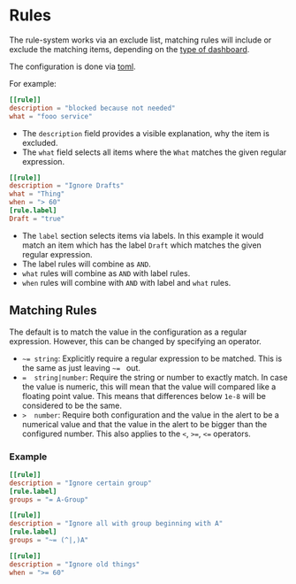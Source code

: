 # Rules

The rule-system works via an exclude list, matching rules will include or
exclude the matching items, depending on the
[type of dashboard](dashboards.md#dashboard-types).

The configuration is done via [toml](https://toml.io/).

For example:

```toml
[[rule]]
description = "blocked because not needed"
what = "fooo service"
```

* The `description` field provides a visible explanation, why the item is
  excluded.
* The `what` field selects all items where the `What` matches the given
  regular expression.

```toml
[[rule]]
description = "Ignore Drafts"
what = "Thing"
when = "> 60"
[rule.label]
Draft = "true"
```

* The `label` section selects items via labels.  In this example it would match
  an item which has the label `Draft` which matches the given regular expression.
* The label rules will combine as `AND`.
* `what` rules will combine as `AND` with label rules.
* `when` rules will combine with `AND` with label and `what` rules.

## Matching Rules

The default is to match the value in the configuration as a regular expression.
However, this can be changed by specifying an operator.

* `~= string`: Explicitly require a regular expression to be matched.
  This is the same as just leaving `~= ` out.
* `=  string|number`: Require the string or number to exactly match.  In case  
  the value is numeric, this will mean that the value will compared like a
  floating point value.  This means that differences below `1e-8` will be
  considered to be the same.
* `>  number`: Require both configuration and the value in the alert to be a
  numerical value and that the value in the alert to be bigger than the
  configured number.
  This also applies to the `<`, `>=`, `<=` operators.

### Example

```toml
[[rule]]
description = "Ignore certain group"
[rule.label]
groups = "= A-Group"

[[rule]]
description = "Ignore all with group beginning with A"
[rule.label]
groups = "~= (^|,)A"

[[rule]]
description = "Ignore old things"
when = ">= 60"
```
